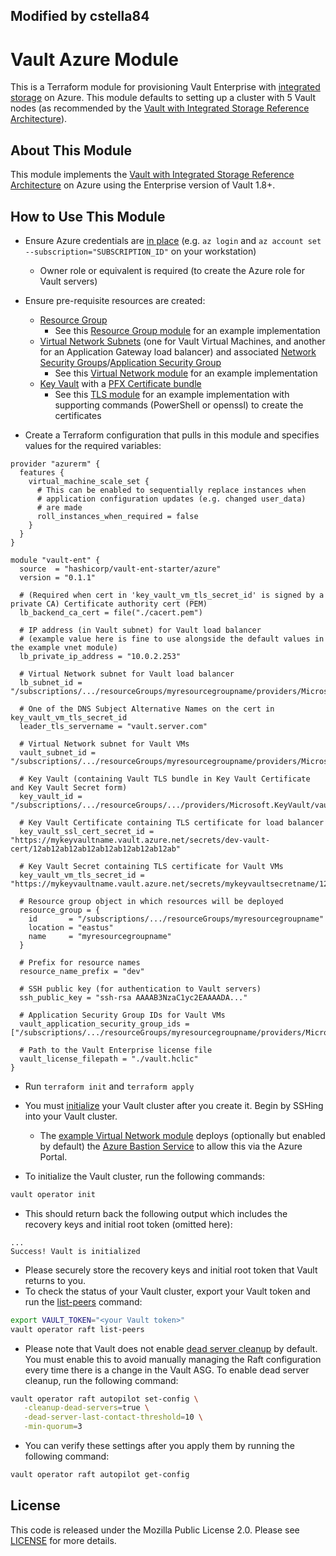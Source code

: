 ## Modified by cstella84

# Vault Azure Module

This is a Terraform module for provisioning Vault Enterprise with [integrated storage](https://www.vaultproject.io/docs/concepts/integrated-storage) on Azure. This module defaults to setting up a cluster with 5 Vault nodes (as recommended by the [Vault with Integrated Storage Reference Architecture](https://learn.hashicorp.com/vault/operations/raft-reference-architecture)).

## About This Module

This module implements the [Vault with Integrated Storage Reference Architecture](https://learn.hashicorp.com/vault/operations/raft-reference-architecture#node) on Azure using the Enterprise version of Vault 1.8+.

## How to Use This Module

- Ensure Azure credentials are [in place](https://registry.terraform.io/providers/hashicorp/azurerm/latest/docs#authenticating-to-azure) (e.g. `az login` and `az account set --subscription="SUBSCRIPTION_ID"` on your workstation)
    - Owner role or equivalent is required (to create the Azure role for Vault servers)

- Ensure pre-requisite resources are created:
    - [Resource Group](https://docs.microsoft.com/en-us/azure/azure-resource-manager/management/manage-resource-groups-portal#what-is-a-resource-group)
        - See this [Resource Group module](https://github.com/hashicorp/terraform-azure-vault-ent-starter/tree/main/examples/resource_group) for an example implementation
    - [Virtual Network Subnets](https://docs.microsoft.com/en-us/azure/virtual-network/virtual-networks-overview) (one for Vault Virtual Machines, and another for an Application Gateway load balancer) and associated [Network Security Groups](https://docs.microsoft.com/en-us/azure/virtual-network/network-security-groups-overview)/[Application Security Group](https://docs.microsoft.com/en-us/azure/virtual-network/application-security-groups)
        - See this [Virtual Network module](https://github.com/hashicorp/terraform-azure-vault-ent-starter/tree/main/examples/vnet) for an example implementation
    - [Key Vault](https://azure.microsoft.com/en-us/services/key-vault/) with a [PFX Certificate bundle](https://docs.microsoft.com/en-us/azure/key-vault/certificates/certificate-scenarios)
        - See this [TLS module](https://github.com/hashicorp/terraform-azure-vault-ent-starter/tree/main/examples/tls) for an example implementation with supporting commands (PowerShell or openssl) to create the certificates

- Create a Terraform configuration that pulls in this module and specifies values for the required variables:

```hcl
provider "azurerm" {
  features {
    virtual_machine_scale_set {
      # This can be enabled to sequentially replace instances when
      # application configuration updates (e.g. changed user_data)
      # are made
      roll_instances_when_required = false
    }
  }
}

module "vault-ent" {
  source  = "hashicorp/vault-ent-starter/azure"
  version = "0.1.1"

  # (Required when cert in 'key_vault_vm_tls_secret_id' is signed by a private CA) Certificate authority cert (PEM)
  lb_backend_ca_cert = file("./cacert.pem")

  # IP address (in Vault subnet) for Vault load balancer
  # (example value here is fine to use alongside the default values in the example vnet module)
  lb_private_ip_address = "10.0.2.253"

  # Virtual Network subnet for Vault load balancer
  lb_subnet_id = "/subscriptions/.../resourceGroups/myresourcegroupname/providers/Microsoft.Network/virtualNetworks/myvnetname/subnets/mylbsubnetname"

  # One of the DNS Subject Alternative Names on the cert in key_vault_vm_tls_secret_id
  leader_tls_servername = "vault.server.com"

  # Virtual Network subnet for Vault VMs
  vault_subnet_id = "/subscriptions/.../resourceGroups/myresourcegroupname/providers/Microsoft.Network/virtualNetworks/myvnetname/subnets/mysubnetname"

  # Key Vault (containing Vault TLS bundle in Key Vault Certificate and Key Vault Secret form)
  key_vault_id = "/subscriptions/.../resourceGroups/.../providers/Microsoft.KeyVault/vaults/..."

  # Key Vault Certificate containing TLS certificate for load balancer
  key_vault_ssl_cert_secret_id = "https://mykeyvaultname.vault.azure.net/secrets/dev-vault-cert/12ab12ab12ab12ab12ab12ab12ab12ab"

  # Key Vault Secret containing TLS certificate for Vault VMs
  key_vault_vm_tls_secret_id = "https://mykeyvaultname.vault.azure.net/secrets/mykeyvaultsecretname/12ab12ab12ab12ab12ab12ab12ab12ab"

  # Resource group object in which resources will be deployed
  resource_group = {
    id       = "/subscriptions/.../resourceGroups/myresourcegroupname"
    location = "eastus"
    name     = "myresourcegroupname"
  }

  # Prefix for resource names
  resource_name_prefix = "dev"

  # SSH public key (for authentication to Vault servers)
  ssh_public_key = "ssh-rsa AAAAB3NzaC1yc2EAAAADA..."

  # Application Security Group IDs for Vault VMs
  vault_application_security_group_ids = ["/subscriptions/.../resourceGroups/myresourcegroupname/providers/Microsoft.Network/applicationSecurityGroups/mysecuritygroupname"]

  # Path to the Vault Enterprise license file
  vault_license_filepath = "./vault.hclic"
}
```

- Run `terraform init` and `terraform apply`

- You must [initialize](https://www.vaultproject.io/docs/commands/operator/init#operator-init) your Vault cluster after you create it. Begin by SSHing into your Vault cluster.
    - The [example Virtual Network module](https://github.com/hashicorp/terraform-azure-vault-ent-starter/tree/main/examples/vnet) deploys (optionally but enabled by default) the [Azure Bastion Service](https://docs.microsoft.com/en-us/azure/bastion/bastion-overview) to allow this via the Azure Portal.

- To initialize the Vault cluster, run the following commands:

```bash
vault operator init
```

- This should return back the following output which includes the recovery keys and initial root token (omitted here):

```
...
Success! Vault is initialized
```

- Please securely store the recovery keys and initial root token that Vault returns to you.
- To check the status of your Vault cluster, export your Vault token and run the [list-peers](https://www.vaultproject.io/docs/commands/operator/raft#list-peers) command:

```bash
export VAULT_TOKEN="<your Vault token>"
vault operator raft list-peers
```

- Please note that Vault does not enable [dead server cleanup](https://www.vaultproject.io/docs/concepts/integrated-storage/autopilot#dead-server-cleanup) by default. You must enable this to avoid manually managing the Raft configuration every time there is a change in the Vault ASG. To enable dead server cleanup, run the following command:

 ```bash
vault operator raft autopilot set-config \
    -cleanup-dead-servers=true \
    -dead-server-last-contact-threshold=10 \
    -min-quorum=3
 ```

- You can verify these settings after you apply them by running the following command:

```bash
vault operator raft autopilot get-config
```

## License

This code is released under the Mozilla Public License 2.0. Please see
[LICENSE](https://github.com/hashicorp/terraform-azure-vault-ent-starter/tree/main/LICENSE) for more details.

